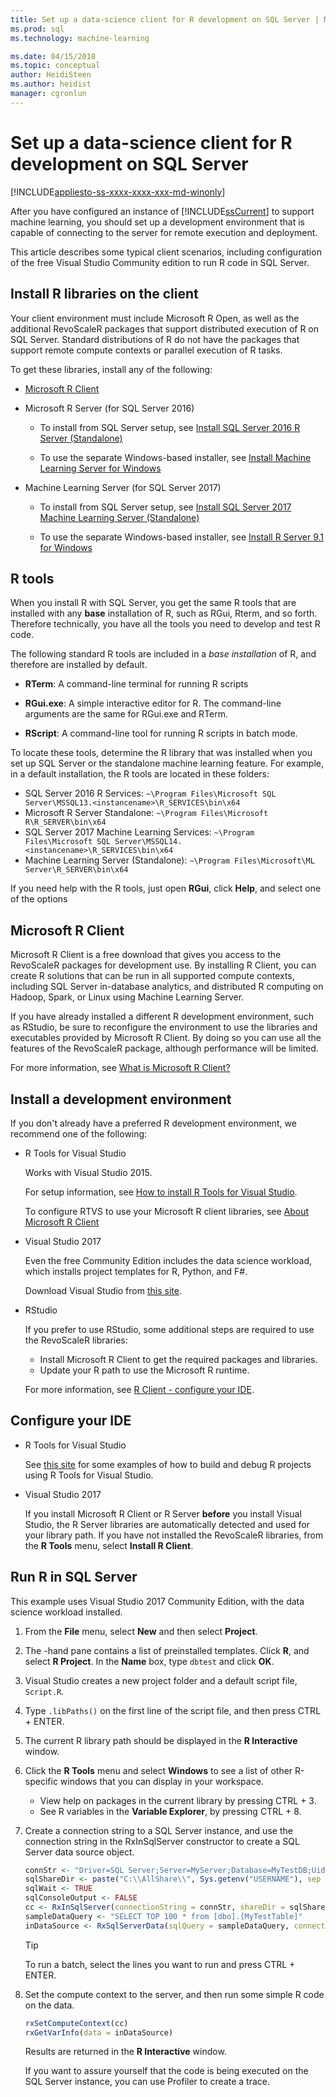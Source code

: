 ```yaml
---
title: Set up a data-science client for R development on SQL Server | Microsoft Docs
ms.prod: sql
ms.technology: machine-learning

ms.date: 04/15/2018  
ms.topic: conceptual
author: HeidiSteen
ms.author: heidist
manager: cgronlun
---
```

# Set up a data-science client for R development on SQL Server
[!INCLUDE[appliesto-ss-xxxx-xxxx-xxx-md-winonly](../../includes/appliesto-ss-xxxx-xxxx-xxx-md-winonly.md)]

After you have configured an instance of [!INCLUDE[ssCurrent](../../includes/sscurrent-md.md)] to support machine learning, you should set up a development environment that is capable of connecting to the server for remote execution and deployment.

This article describes some typical client scenarios, including configuration of the free Visual Studio Community edition to run R code in SQL Server.

## Install R libraries on the client

Your client environment must include Microsoft R Open, as well as the additional RevoScaleR packages that support distributed execution of R on SQL Server. Standard distributions of R do not have the packages that support remote compute contexts or parallel execution of R tasks.

To get these libraries, install any of the following:
  
+ [Microsoft R Client](http://aka.ms/rclient/download)

+ Microsoft R Server (for SQL Server 2016)

    - To install from SQL Server setup, see [Install SQL Server 2016 R Server (Standalone)](../install/sql-r-standalone-windows-install.md)

    - To use the separate Windows-based installer, see [Install Machine Learning Server for Windows](https://docs.microsoft.com/machine-learning-server/install/machine-learning-server-windows-install)

+ Machine Learning Server (for SQL Server 2017)

    - To install from SQL Server setup, see [Install SQL Server 2017 Machine Learning Server (Standalone)](../install/sql-machine-learning-standalone-windows-install.md)

    - To use the separate Windows-based installer, see [Install R Server 9.1 for Windows](https://docs.microsoft.com/machine-learning-server/install/r-server-install-windows)

## R tools

When you install R with SQL Server, you get the same R tools that are installed with any **base** installation of R, such as RGui, Rterm, and so forth. Therefore technically, you have all the tools you need to develop and test R code.

The following standard R tools are included in a *base installation* of R, and therefore are installed by default.

+ **RTerm**: A command-line terminal for running R scripts

+ **RGui.exe**:  A simple interactive editor for R. The command-line arguments are the same for RGui.exe and RTerm.

+ **RScript**: A command-line tool for running R scripts in batch mode.

To locate these tools, determine the R library that was installed when you set up SQL Server or the standalone machine learning feature. For example, in a default installation, the R tools are located in these folders:

+ SQL Server 2016 R Services: `~\Program Files\Microsoft SQL Server\MSSQL13.<instancename>\R_SERVICES\bin\x64`
+ Microsoft R Server Standalone: `~\Program Files\Microsoft R\R_SERVER\bin\x64`
+ SQL Server 2017 Machine Learning Services: `~\Program Files\Microsoft SQL Server\MSSQL14.<instancename>\R_SERVICES\bin\x64`
+ Machine Learning Server (Standalone): `~\Program Files\Microsoft\ML Server\R_SERVER\bin\x64`

If you need help with the R tools, just open **RGui**, click **Help**, and select one of the options

## Microsoft R Client

Microsoft R Client is a free download that gives you access to the RevoScaleR packages for development use. By installing R Client, you can create R solutions that can be run in all supported compute contexts, including SQL Server in-database analytics, and distributed R computing on Hadoop, Spark, or Linux using Machine Learning Server.

If you have already installed a different R development environment, such as RStudio, be sure to reconfigure the environment to use the libraries and executables provided by Microsoft R Client. By doing so you can use all the features of the RevoScaleR package, although performance will be limited.

For more information, see [What is Microsoft R Client?](https://docs.microsoft.com/machine-learning-server/r-client/what-is-microsoft-r-client)

## Install a development environment

If you don't already have a preferred R development environment, we recommend one of the following:

+ R Tools for Visual Studio

    Works with Visual Studio 2015.

    For setup information, see [How to install R Tools for Visual Studio](https://docs.microsoft.com/visualstudio/rtvs/installation).
 
    To configure RTVS to use your Microsoft R client libraries, see [About Microsoft R Client](https://docs.microsoft.com/machine-learning-server/r-client/what-is-microsoft-r-client)

+ Visual Studio 2017

    Even the free Community Edition includes the data science workload, which installs project templates for R, Python, and F#.

    Download Visual Studio from [this site](https://www.visualstudio.com/vs/). 

+ RStudio

    If you prefer to use RStudio, some additional steps are required to use the RevoScaleR libraries:

    - Install Microsoft R Client to get the required packages and libraries.
    - Update your R path to use the Microsoft R runtime.

    For more information, see [R Client - configure your IDE](https://docs.microsoft.com/machine-learning-server/r-client/what-is-microsoft-r-client#step-2-configure-your-ide).

## Configure your IDE

+ R Tools for Visual Studio

    See [this site](https://docs.microsoft.com/visualstudio/rtvs/getting-started-with-r) for some examples of how to build and debug R projects using R Tools for Visual Studio. 

+ Visual Studio 2017

    If you install Microsoft R Client or R Server **before** you install Visual Studio, the R Server libraries are automatically detected and used for your library path. If you have not installed the RevoScaleR libraries, from the **R Tools** menu, select **Install R Client**.

## Run R in SQL Server

This example uses Visual Studio 2017 Community Edition, with the data science workload installed.

1. From the **File** menu, select **New** and then select **Project**.

2. The -hand pane contains a list of preinstalled templates. Click **R**, and select **R Project**. In the **Name** box, type `dbtest` and click **OK**.

3. Visual Studio creates a new project folder and a default script file, `Script.R`. 

4. Type `.libPaths()` on the first line of the script file, and then press CTRL + ENTER.

5. The current R library path should be displayed in the **R Interactive** window. 

6. Click the **R Tools** menu and select **Windows** to see a list of other R-specific windows that you can display in your workspace.
 
    + View help on packages in the current library by pressing CTRL + 3.
    + See R variables in the **Variable Explorer**, by pressing CTRL + 8.

7. Create a connection string to a SQL Server instance, and use the connection string in the RxInSqlServer constructor to create a SQL Server data source object. 

    ```r
    connStr <- "Driver=SQL Server;Server=MyServer;Database=MyTestDB;Uid=;Pwd="
    sqlShareDir <- paste("C:\\AllShare\\", Sys.getenv("USERNAME"), sep = "")
    sqlWait <- TRUE
    sqlConsoleOutput <- FALSE
    cc <- RxInSqlServer(connectionString = connStr, shareDir = sqlShareDir, wait = sqlWait, consoleOutput = sqlConsoleOutput)
    sampleDataQuery <- "SELECT TOP 100 * from [dbo].[MyTestTable]"
    inDataSource <- RxSqlServerData(sqlQuery = sampleDataQuery, connectionString = connStr, rowsPerRead = 500)
    ```

    > [!TIP]
    > To run a batch, select the lines you want to run and press CTRL + ENTER.

8. Set the compute context to the server, and then run some simple R code on the data.

    ```r
    rxSetComputeContext(cc)
    rxGetVarInfo(data = inDataSource)
    ```

    Results are returned in the **R Interactive** window.
    
    If you want to assure yourself that the code is being executed on the SQL Server instance, you can use Profiler to create a trace.